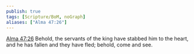 ```yaml
---
publish: true
tags: [Scripture/BoM, noGraph]
aliases: ["Alma 47:26"]
---
```

[Alma 47:26](https://churchofjesuschrist.org/study/scriptures/bofm/alma/47?lang=eng&id=p26#p26) Behold, the servants of the king have stabbed him to the heart, and he has fallen and they have fled; behold, come and see.
